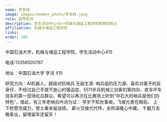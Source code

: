 ```yaml
---
name: 罗世纬
image: images/member_photo/罗世纬.jpeg
role: 指导老师
description: 学生活动中心<br>机械与储运工程学院尊贵的院士
affiliation: 机械与储运工程学院
links:
order: 100
---
```

中国石油大学，机械与储运工程学院，学生活动中心415

电话:13358500787

地址：中国石油大学  学活 415

研究方向：AI机器人、超级对抗哨兵 
无敌生涯:
哨兵组的压力源、喜欢对着干的反骨仔、不经过自己手就不放心的强迫症、5511步兵机械三剑客的第四剑、疯车坏车烧车的第一现场吃瓜群众。希望可以再次在比赛场上听到“中石大的哨兵是他们的特色”，借此，有三年老哨兵吟诗为证：
早岁不知世事艰，飞坡光景在眼前。
上下枪管空威力，卷土重来留战绩。
薪火交接代代传，余热温暖心中藏。
千磨万击晚辈出，留塔留车还留天！
